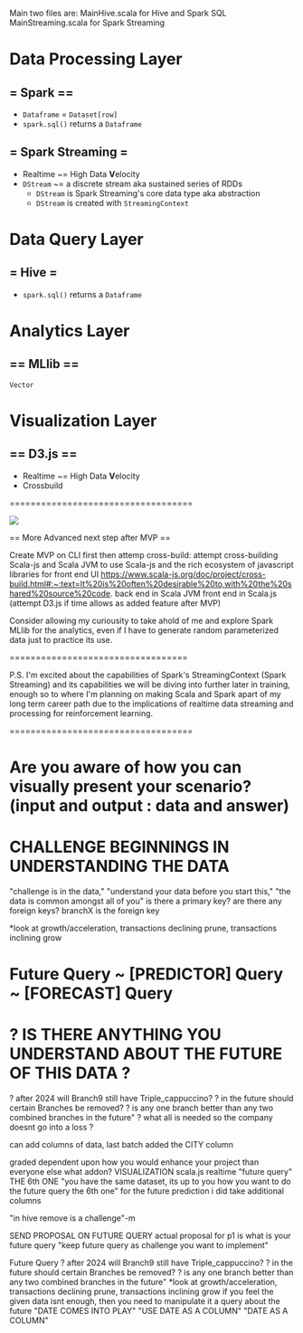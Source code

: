 Main two files are:
MainHive.scala for Hive and Spark SQL
MainStreaming.scala for Spark Streaming

# Data Processing Layer
## = Spark ==
- `Dataframe` = `Dataset[row]`
- `spark.sql()` returns a `Dataframe`
## = Spark Streaming =
- Realtime ~= High Data **V**elocity
- `DStream` ~= a discrete stream aka sustained series of RDDs
  - `DStream` is Spark Streaming's core data type aka abstraction
  - `DStream` is created with `StreamingContext`

# Data Query Layer
## = Hive =
- `spark.sql()` returns a `Dataframe`

# Analytics Layer
## == MLlib ==
`Vector`

# Visualization Layer
## == D3.js ==
- Realtime ~= High Data **V**elocity
- Crossbuild 

===================================


![](https://i.imgur.com/3wzWB9o.png)













































































== More Advanced next step after MVP ==

Create MVP on CLI first then attemp cross-build:
  attempt cross-building Scala-js and Scala JVM to use Scala-js and the rich ecosystem of javascript libraries for front end UI 
  https://www.scala-js.org/doc/project/cross-build.html#:~:text=It%20is%20often%20desirable%20to,with%20the%20shared%20source%20code.
  back end in Scala JVM
  front end in Scala.js 
    (attempt D3.js if time allows as added feature after MVP)

Consider allowing my curiousity to take ahold of me and explore Spark MLlib
for the analytics, even if I have to generate random parameterized data just to practice its use.

==================================

P.S. I'm excited about the capabilities of Spark's StreamingContext (Spark Streaming) and its capabilities we will be diving into further later in training, enough so to where I'm planning on making Scala and Spark apart of my long term career path due to the implications of realtime data streaming and processing for reinforcement learning. 


===================================





# Are you aware of how you can visually present your scenario? (input and output : data and answer)

# CHALLENGE BEGINNINGS IN UNDERSTANDING THE DATA
"challenge is in the data,"
"understand your data before you start this,"
"the data is common amongst all of you"
  is there a primary key? are there any foreign keys?
  branchX is the foreign key

 *look at growth/acceleration, transactions declining prune, transactions inclining grow
# Future Query ~ [PREDICTOR] Query ~ [FORECAST] Query
#  ? IS THERE ANYTHING YOU UNDERSTAND ABOUT THE FUTURE OF THIS DATA ?
  ? after 2024 will Branch9 still have Triple_cappuccino?
  ? in the future should certain Branches be removed?
  ? is any one branch better than any two combined branches in the future"
  ? what all is needed so the company doesnt go into a loss ?

can add columns of data, last batch added the CITY column

graded dependent upon how you would enhance your project than everyone else
what addon?
  VISUALIZATION scala.js realtime
  "future query" THE 6th ONE
  "you have the same dataset, its up to you how you want to do the future query the 6th one"
  for the future prediction i did take additional columns

"in hive remove is a challenge"-m

SEND PROPOSAL ON FUTURE QUERY
actual proposal for p1 is what is your future query
"keep future query as challenge you want to implement"

Future Query
  ? after 2024 will Branch9 still have Triple_cappuccino?
  ? in the future should certain Branches be removed?
  ? is any one branch better than any two combined branches in the future"
 *look at growth/acceleration, transactions declining prune, transactions inclining grow
  if you feel the given data isnt enough, then you need to manipulate it
  a query about the future
  "DATE COMES INTO PLAY" "USE DATE AS A COLUMN"
  "DATE AS A COLUMN"

